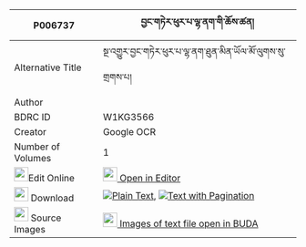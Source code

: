 |P006737|བྱང་གཏེར་ཕུར་པ་ལྷ་ནག་གི་ཆོས་ཚན། 
| --- | --- 
|Alternative Title |སྔ་འགྱུར་བྱང་གཏེར་ཕུར་པ་ལྷ་ནག་ཐུན་མིན་ཡོལ་མོ་ལུགས་སུ་གྲགས་པ།
|Author | 
|BDRC ID | W1KG3566
|Creator | Google OCR
|Number of Volumes| 1
|<img width="25" src="https://img.icons8.com/color/25/000000/edit-property.png">Edit Online| [<img width="25" src="https://avatars.githubusercontent.com/u/45091458?s=200&v=4"> Open in Editor](http://editor.openpecha.org/P006737)
|<img width="25" src="https://img.icons8.com/fluent/48/000000/download-2.png"/>  Download | [![](https://img.icons8.com/color/20/000000/txt.png)Plain Text](https://github.com/Openpecha/P006737/releases/download/v1/jangter_purpa_lha_nak_gi_chots_plain_P006737.zip), [![](https://img.icons8.com/color/20/000000/txt.png)Text with Pagination](https://github.com/Openpecha/P006737/releases/download/v1/jangter_purpa_lha_nak_gi_chots_pages_P006737.zip)
|<img width="25" src="https://img.icons8.com/plasticine/100/000000/pictures-folder.png"/>  Source Images | [<img width="25" src="https://library.bdrc.io/icons/BUDA-small.svg"> Images of text file open in BUDA](https://library.bdrc.io/show/bdr:W1KG3566)